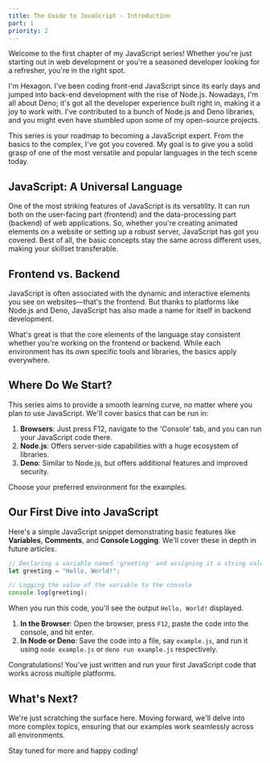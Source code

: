 ```yaml
---
title: The Guide to JavaScript - Introduction
part: 1
priority: 2
---
```


Welcome to the first chapter of my JavaScript series! Whether you're just starting out in web development or you're a seasoned developer looking for a refresher, you're in the right spot.

I'm Hexagon. I've been coding front-end JavaScript since its early days and jumped into back-end development with the rise of Node.js. Nowadays, I'm all about Deno; it's got all the developer experience built right in, making it a joy to work with. I've contributed to a bunch of Node.js and Deno libraries, and you might even have stumbled upon some of my open-source projects.

This series is your roadmap to becoming a JavaScript expert. From the basics to the complex, I've got you covered. My goal is to give you a solid grasp of one of the most versatile and popular languages in the tech scene today.

## JavaScript: A Universal Language

One of the most striking features of JavaScript is its versatility. It can run both on the user-facing part (frontend) and the data-processing part (backend) of web applications. So, whether you're creating animated elements on a website or setting up a robust server, JavaScript has got you covered. Best of all, the basic concepts stay the same across different uses, making your skillset transferable.

## Frontend vs. Backend

JavaScript is often associated with the dynamic and interactive elements you see on websites—that's the frontend. But thanks to platforms like Node.js and Deno, JavaScript has also made a name for itself in backend development.

What's great is that the core elements of the language stay consistent whether you're working on the frontend or backend. While each environment has its own specific tools and libraries, the basics apply everywhere.

## Where Do We Start?

This series aims to provide a smooth learning curve, no matter where you plan to use JavaScript. We'll cover basics that can be run in:

1. **Browsers**: Just press F12, navigate to the 'Console' tab, and you can run
   your JavaScript code there.
2. **Node.js**: Offers server-side capabilities with a huge ecosystem of libraries.
3. **Deno**: Similar to Node.js, but offers additional features and improved security.

Choose your preferred environment for the examples.

## Our First Dive into JavaScript

Here's a simple JavaScript snippet demonstrating basic features like **Variables**, **Comments**, and **Console Logging**. We'll cover these in depth in future articles.

```javascript
// Declaring a variable named 'greeting' and assigning it a string value
let greeting = "Hello, World!";

// Logging the value of the variable to the console
console.log(greeting);
```

When you run this code, you'll see the output `Hello, World!` displayed.

1. **In the Browser**: Open the browser, press `F12`, paste the code into the
   console, and hit enter.
2. **In Node or Deno**: Save the code into a file, say `example.js`, and run it
   using `node example.js` or `deno run example.js` respectively.

Congratulations! You've just written and run your first JavaScript code that works across multiple platforms.

## What's Next?

We're just scratching the surface here. Moving forward, we'll delve into more complex topics, ensuring that our examples work seamlessly across all environments.

Stay tuned for more and happy coding!